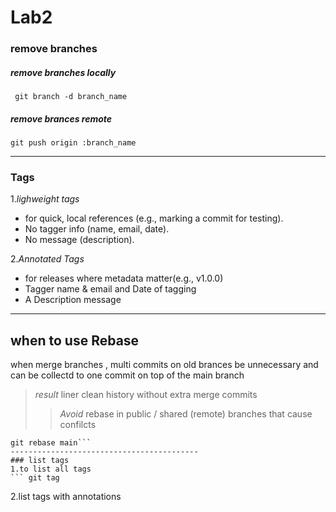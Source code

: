 # Lab2

### remove branches
##### remove branches locally
``` git branch -d branch_name```

##### remove brances remote
```git push origin :branch_name```

--------------------------------
### **Tags**
1.*lighweight tags*
 - for quick, local references (e.g., marking a commit for testing).
 - No tagger info (name, email, date).
 - No message (description).

2.*Annotated Tags*
 - for releases  where metadata matter(e.g., v1.0.0)
 - Tagger name & email and Date of tagging
 - A Description message
--------------------------------------
## when to use **Rebase**
 when merge branches , multi commits on old brances be unnecessary and can be collectd to one commit on top of the main branch
> *result* liner clean history without extra merge commits 
>> *Avoid* rebase in public / shared (remote) branches that cause confilcts 
```git checkout feature-branch
git rebase main```
------------------------------------------
### list tags
1.to list all tags 
``` git tag
```
2.list tags with annotations
```git tag -n
```





 
